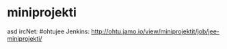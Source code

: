 miniprojekti
============
asd
ircNet: #ohtujee
Jenkins: http://ohtu.jamo.io/view/miniprojektit/job/jee-miniprojekti/
